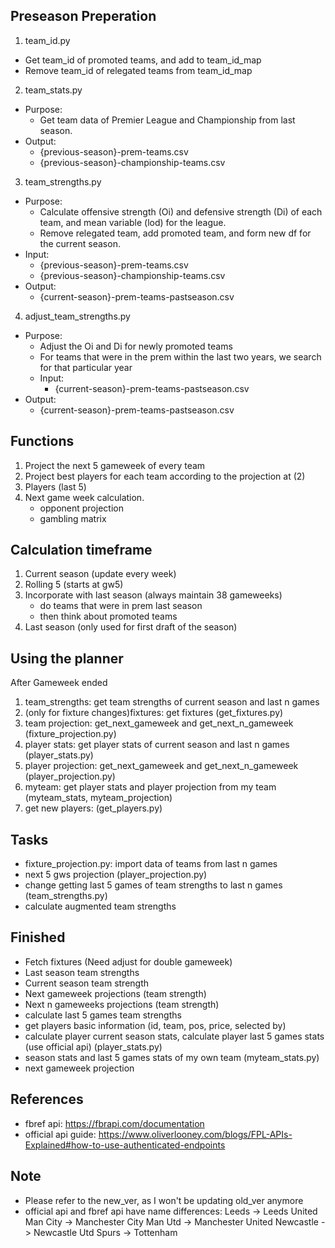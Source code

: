 ## Preseason Preperation

1. team_id.py

- Get team_id of promoted teams, and add to team_id_map
- Remove team_id of relegated teams from team_id_map

2. team_stats.py

- Purpose:
  - Get team data of Premier League and Championship from last season.
- Output:
  - {previous-season}-prem-teams.csv
  - {previous-season}-championship-teams.csv

3. team_strengths.py

- Purpose:
  - Calculate offensive strength (Oi) and defensive strength (Di) of each team, and mean variable (lod) for the league.
  - Remove relegated team, add promoted team, and form new df for the current season.
- Input:
  - {previous-season}-prem-teams.csv
  - {previous-season}-championship-teams.csv
- Output:
  - {current-season}-prem-teams-pastseason.csv

4. adjust_team_strengths.py

- Purpose:
  - Adjust the Oi and Di for newly promoted teams
  - For teams that were in the prem within the last two years, we search for that particular year
  - Input:
    - {current-season}-prem-teams-pastseason.csv
- Output:
  - {current-season}-prem-teams-pastseason.csv

## Functions

1. Project the next 5 gameweek of every team
2. Project best players for each team according to the projection at (2)
3. Players (last 5)
4. Next game week calculation.
   - opponent projection
   - gambling matrix

## Calculation timeframe

1. Current season (update every week)
2. Rolling 5 (starts at gw5)
3. Incorporate with last season (always maintain 38 gameweeks)
   - do teams that were in prem last season
   - then think about promoted teams
4. Last season (only used for first draft of the season)

## Using the planner

After Gameweek ended

1. team_strengths: get team strengths of current season and last n games
2. (only for fixture changes)fixtures: get fixtures (get_fixtures.py)
3. team projection: get_next_gameweek and get_next_n_gameweek (fixture_projection.py)
4. player stats: get player stats of current season and last n games (player_stats.py)
5. player projection: get_next_gameweek and get_next_n_gameweek (player_projection.py)
6. myteam: get player stats and player projection from my team (myteam_stats, myteam_projection)
7. get new players: (get_players.py)

## Tasks

- fixture_projection.py: import data of teams from last n games
- next 5 gws projection (player_projection.py)
- change getting last 5 games of team strengths to last n games (team_strengths.py)
- calculate augmented team strengths

## Finished

- Fetch fixtures (Need adjust for double gameweek)
- Last season team strengths
- Current season team strength
- Next gameweek projections (team strength)
- Next n gameweeks projections (team strength)
- calculate last 5 games team strengths
- get players basic information (id, team, pos, price, selected by)
- calculate player current season stats, calculate player last 5 games stats (use official api) (player_stats.py)
- season stats and last 5 games stats of my own team (myteam_stats.py)
- next gameweek projection

## References

- fbref api: https://fbrapi.com/documentation
- official api guide: https://www.oliverlooney.com/blogs/FPL-APIs-Explained#how-to-use-authenticated-endpoints

## Note

- Please refer to the new_ver, as I won't be updating old_ver anymore
- official api and fbref api have name differences:
  Leeds -> Leeds United
  Man City -> Manchester City
  Man Utd -> Manchester United
  Newcastle -> Newcastle Utd
  Spurs -> Tottenham
